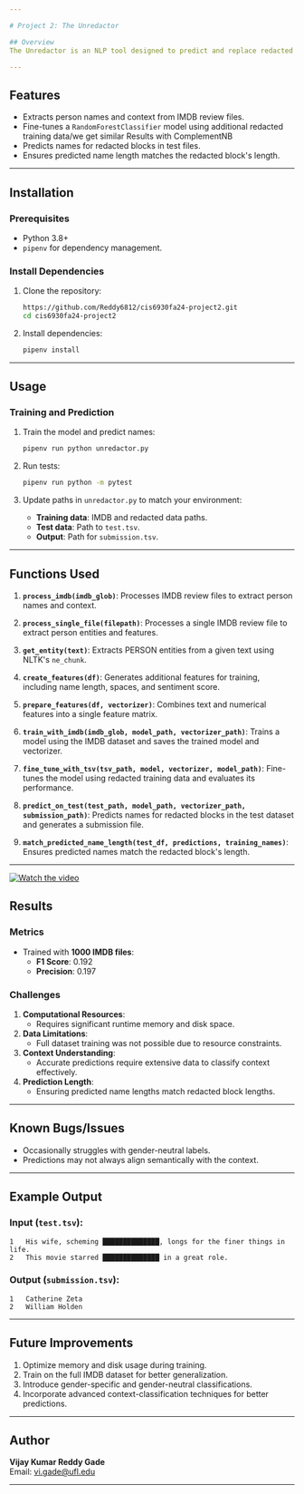 ```yaml
---

# Project 2: The Unredactor

## Overview
The Unredactor is an NLP tool designed to predict and replace redacted names in text. Using a machine learning model trained on contextual data, it identifies the most likely names to fill redacted sections while ensuring the predicted names match the redacted block's length.

---
```


## Features
- Extracts person names and context from IMDB review files.
- Fine-tunes a `RandomForestClassifier` model using additional redacted training data/we get similar Results with ComplementNB
- Predicts names for redacted blocks in test files.
- Ensures predicted name length matches the redacted block's length.

---

## Installation

### Prerequisites
- Python 3.8+
- `pipenv` for dependency management.

### Install Dependencies
1. Clone the repository:
   ```bash
   https://github.com/Reddy6812/cis6930fa24-project2.git
   cd cis6930fa24-project2
   ```
2. Install dependencies:
   ```bash
   pipenv install
   ```

---

## Usage

### Training and Prediction
1. Train the model and predict names:
   ```bash
   pipenv run python unredactor.py
   ```

2. Run tests:
   ```bash
   pipenv run python -m pytest
   ```

3. Update paths in `unredactor.py` to match your environment:
   - **Training data**: IMDB and redacted data paths.
   - **Test data**: Path to `test.tsv`.
   - **Output**: Path for `submission.tsv`.

---

## Functions Used

1. **`process_imdb(imdb_glob)`**:
   Processes IMDB review files to extract person names and context.

2. **`process_single_file(filepath)`**:
   Processes a single IMDB review file to extract person entities and features.

3. **`get_entity(text)`**:
   Extracts PERSON entities from a given text using NLTK's `ne_chunk`.

4. **`create_features(df)`**:
   Generates additional features for training, including name length, spaces, and sentiment score.

5. **`prepare_features(df, vectorizer)`**:
   Combines text and numerical features into a single feature matrix.

6. **`train_with_imdb(imdb_glob, model_path, vectorizer_path)`**:
   Trains a model using the IMDB dataset and saves the trained model and vectorizer.

7. **`fine_tune_with_tsv(tsv_path, model, vectorizer, model_path)`**:
   Fine-tunes the model using redacted training data and evaluates its performance.

8. **`predict_on_test(test_path, model_path, vectorizer_path, submission_path)`**:
   Predicts names for redacted blocks in the test dataset and generates a submission file.

9. **`match_predicted_name_length(test_df, predictions, training_names)`**:
   Ensures predicted names match the redacted block's length.

---

[![Watch the video](https://img.youtube.com/vi/JK9Q4yH5FmI/0.jpg)](https://youtu.be/JK9Q4yH5FmI)

## Results

### Metrics
- Trained with **1000 IMDB files**:
  - **F1 Score**: 0.192
  - **Precision**: 0.197

### Challenges
1. **Computational Resources**:
   - Requires significant runtime memory and disk space.
2. **Data Limitations**:
   - Full dataset training was not possible due to resource constraints.
3. **Context Understanding**:
   - Accurate predictions require extensive data to classify context effectively.
4. **Prediction Length**:
   - Ensuring predicted name lengths match redacted block lengths.

---

## Known Bugs/Issues
- Occasionally struggles with gender-neutral labels.
- Predictions may not always align semantically with the context.

---

## Example Output

### Input (`test.tsv`):
```
1   His wife, scheming ██████████████, longs for the finer things in life.
2   This movie starred ██████████████ in a great role.
```

### Output (`submission.tsv`):
```
1   Catherine Zeta
2   William Holden
```

---

## Future Improvements
1. Optimize memory and disk usage during training.
2. Train on the full IMDB dataset for better generalization.
3. Introduce gender-specific and gender-neutral classifications.
4. Incorporate advanced context-classification techniques for better predictions.

---

## Author
**Vijay Kumar Reddy Gade**  
Email: [vi.gade@ufl.edu](mailto:vi.gade@ufl.edu)

---
